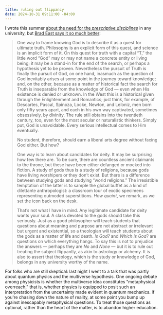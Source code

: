 ```yaml
---
title: ruling out flippancy
date: 2024-10-31 09:11:00 -04:00
---
```


I wrote this summer [about the need for the *prescriptive disciplines*](https://sarahendren.com/2024/06/21/the-how-and-the-why-part-3/) in any university, but [Brad East says it so much better](https://theraisedhand.substack.com/p/the-knowledge-of-god):

>One way to frame knowing God is to describe it as a quest for ultimate truth. Philosophy is an explicit form of this quest, and science is an implicit form of it. On this quest for truth with a capital “T,” the little word “God” may or may not name a concrete entity or living being; it may be a stand-in for the end of the search, or perhaps a hypothesis yet to be proven. Nevertheless the pursuit of Truth is finally the pursuit of God, on one hand, inasmuch as the question of God inevitably arises at some point in the journey toward knowledge; and, on the other, because as a matter of historical fact the search for Truth is inseparable from the knowledge of God — even when His existence is denied or unknown. In the West this is a historical given through the Enlightenment and Romantics; just think, for example, of Descartes, Pascal, Spinoza, Locke, Newton, and Leibniz, men born only fifty years apart, and each in his own way captivated, sometimes obsessively, by divinity. The rule still obtains into the twentieth century, too, even for the most secular or naturalistic thinkers. Simply put, God is unavoidable. Every serious intellectual comes to Him eventually.
>
>No student, therefore, should earn a liberal arts degree without facing God either. But how?
>
>One way is to learn about candidates for deity. It may be surprising how few there are. To be sure, there are countless ancient claimants to the throne, but these have been either defanged or mocked into fiction. A study of gods thus is a study of religions, because gods have living worshipers or they don’t exist. But there is a difference between studying gods and studying “world religions.” The irresistible temptation of the latter is to sample the global buffet as a kind of dilettante anthropologist: a classroom tour of exotic specimens representing outmoded superstitions. *How quaint*, we remark, as we set the icon back on the desk.
>
>That’s not what I have in mind. Any legitimate candidate for deity wants your soul. A class devoted to the gods should take this seriously. Just as a good philosopher will teach students that questions about meaning and purpose are not abstract or irrelevant but urgent and existential, so a theologian will teach students about the gods as a matter of life and death. *Is God?* and *Which is God?* are questions on which everything hangs. To say this is not to prejudice the answers — perhaps they are *No* and *None* — but it is to rule out treating the subject flippantly, as akin to astrology or alchemy. It is also to assert that theology, which is the study or knowledge of God, belongs in any university worthy of the name.

For folks who are still skeptical: last night I went to a talk that was partly about quantum physics and the multiverse hypothesis. One ongoing debate among physicists is whether the multiverse idea constitutes "metaphysical overreach," that is, whether physics is equipped to posit such an interpretation from the uncertainty made evident in quantum mechanics. If you're chasing down the nature of reality, at some point you bump up against inescapably metaphysical questions. To treat those questions as optional, rather than the heart of the matter, is to abandon higher education.
